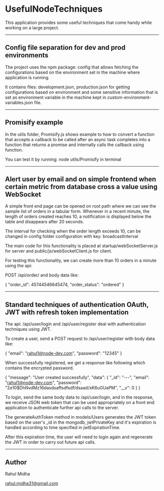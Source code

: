 # UsefulNodeTechniques

This application provides some useful techniques that come handy while working on a large project.

---
## Config file separation for dev and prod environments

The project uses the npm package: config that allows fetching the configurations based on the environment set in the machine where application is running. 

It contains files: development.json, production.json for getting configurations based on environment and some sensitive information that is set as environment variable in the machine kept in custom-environment-variables.json file. 

---
## Promisify example

In the utils folder, Promisify.js shows example to how to convert a function that accepts a callback to be called after an async task completes into a function that returns a promise and internally calls the callback using function.

You can test it by running: node utils/Promisify in terminal

---
## Alert user by email and on simple frontend when certain metric from database cross a value using WebSocket

A simple front end page can be opened on root path where we can see the sample list of orders in a tabular form. Whenever in a recent minute, the length of orders created reaches 10, a notification is displayed below the table and disappears after 20 seconds.

The interval for checking when the order length exceeds 10, can be changed in config folder configuration with key: broadcastInterval

The main code for this functionality is placed at startup/webSocketServer.js for server and public/js/webSocketClient.js for client.

For testing this functionality, we can create more than 10 orders in a minute using the api: 

POST /api/order/ and body data like:

{
    "order_id": 45744546645474,
    "order_status": "ordered"
}

---

## Standard techniques of authentication OAuth, JWT with refresh token implementation

The api: /api/user/login and /api/user/register deal with authentication techniques using JWT.

To create a user, send a POST request to  /api/user/register with body data like:

{
    "email": "rahul1@node-dev.com",
    "password": "12345"
}

When successfully registered, we get a response like following which contains the encrypted password.

{
    "message": "User created successfully",
    "data": {
        "_id": "---",
        "email": "rahul1@node-dev.com",
        "password": "$2a$10$DhNvdMz16dasdsaffsdfsdf/dsaad/xK6uGUaPM",
        "__v": 0
    }
}

To login, send the same body data to /api/user/login, and in the response, we receive JSON web token that can be used appropriately on a front end application to authenticate further api calls to the server.

The generateAuthToken method in models/Users generates the JWT token based on the user's _id in the mongodb, jwtPrivateKey and it's expiration is handled according to time specified in jwtExpirationTime.

After this expiration time, the user will need to login again and regenerate the JWT in order to carry out future api calls.

---
## Author
Rahul Midha

rahul.midha31@gmail.com